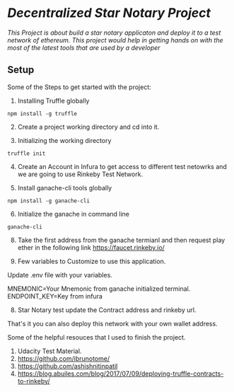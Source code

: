 # *Decentralized Star Notary Project* 

*This Project is about build a star notary applicaton and deploy it to a test network of ethereum. This project would help in getting hands on with the most of the latest tools that are used by a developer*

## Setup 

Some of the Steps to get started with the project:

1. Installing Truffle globally

```
npm install -g truffle

```

2. Create a project working directory and cd into it. 

3. Initializing the working directory

```
truffle init

```

4. Create an Account in Infura to get access to different test netowrks and we are going to use Rinkeby Test Network. 

5. Install ganache-cli tools globally 

```
npm install -g ganache-cli

```
6. Initialize the ganache in command line

```
ganache-cli

```
8. Take the first address from the ganache termianl and then request play ether in the following link https://faucet.rinkeby.io/

7. Few variables to Customize to use this application. 

Update .env file with your variables. 

MNEMONIC=Your Mnemonic from ganache initialized terminal. 
ENDPOINT_KEY=Key from infura 

8. Star Notary test update the Contract address and rinkeby url. 


That's it you can also deploy this network with your own wallet address. 

Some of the helpful resouces that I used to finish the project. 

1. Udacity Test Material. 
2. https://github.com/ibrunotome/
3. https://github.com/ashishnitinpatil
4. https://blog.abuiles.com/blog/2017/07/09/deploying-truffle-contracts-to-rinkeby/